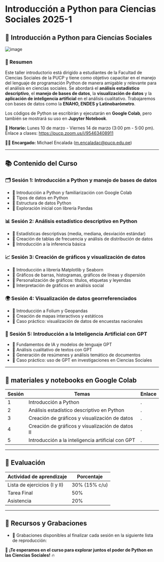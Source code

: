 # Introducción a Python para Ciencias Sociales 2025-1

## 🐍 Introducción a Python para Ciencias Sociales

![image](https://github.com/user-attachments/assets/6a7ecae2-2104-45d7-a582-4e86b56a479e)

### 📝 Resumen
Este taller introductorio está dirigido a estudiantes de la Facultad de Ciencias Sociales de la PUCP y tiene como objetivo capacitar en el manejo del lenguaje de programación Python de manera amigable y relevante para el análisis en ciencias sociales. Se abordará el **análisis estadístico descriptivo**, el **manejo de bases de datos**, la **visualización de datos** y la **aplicación de inteligencia artificial** en el análisis cualitativo. Trabajaremos con bases de datos como la **ENAHO, ENDES y Latinobarómetro**.

Los códigos de Python se escribirán y ejecutarán en **Google Colab**, pero también se mostrará su uso en **Jupyter Notebook**.

📅 **Horario:** Lunes 10 de marzo - Viernes 14 de marzo (3:00 pm - 5:00 pm). Enlace a clases: https://pucp.zoom.us/j/95463408911

👨‍🏫 **Encargado:** Michael Encalada ([m.encaladac@pucp.edu.pe](mailto:m.encaladac@pucp.edu.pe))

---

## 📚 Contenido del Curso

### 🗂 Sesión 1: Introducción a Python y manejo de bases de datos
- 📌 Introducción a Python y familiarización con Google Colab
- 📌 Tipos de datos en Python
- 📌 Estructura de datos Python
- 📌 Exploración inicial con librería Pandas

### 📊 Sesión 2: Análisis estadístico descriptivo en Python
- 📌 Estadísticas descriptivas (media, mediana, desviación estándar)
- 📌 Creación de tablas de frecuencia y análisis de distribución de datos
- 📌 Introducción a la inferencia básica

### 📈 Sesión 3: Creación de gráficos y visualización de datos
- 📌 Introducción a librería Matplotlib y Seaborn
- 📌 Gráficos de barras, histogramas, gráficos de líneas y dispersión
- 📌 Personalización de gráficos: títulos, etiquetas y leyendas
- 📌 Interpretación de gráficos en análisis social

### 🌍 Sesión 4: Visualización de datos georreferenciados
- 📌 Introducción a Folium y Geopandas
- 📌 Creación de mapas interactivos y estáticos
- 📌 Caso práctico: visualización de datos de encuestas nacionales

### 🤖 Sesión 5: Introducción a la Inteligencia Artificial con GPT
- 📌 Fundamentos de IA y modelos de lenguaje GPT
- 📌 Análisis cualitativo de textos con GPT
- 📌 Generación de resúmenes y análisis temático de documentos
- 📌 Caso práctico: uso de GPT en investigaciones en Ciencias Sociales

---


## 📅 materiales y notebooks en Google Colab

| Sesión  |Temas                                              | Enlace |
|---------|---------------------------------------------------|--------------------------|
| 1       |  Introducción a Python | .|
| 2       | Análisis estadístico descriptivo en Python        | . |
| 3       | Creación de gráficos y visualización de datos | . |
| 4       |Creación de gráficos y visualización de datos II | . |
| 5       | Introducción a la inteligencia artificial con GPT | . |

---

## 📝 Evaluación

| Actividad de aprendizaje | Porcentaje |
|--------------------------|------------|
| Lista de ejercicios (I y II) | 30% (15% c/u) |
| Tarea Final              | 50%       |
| Asistencia              | 20%       |

---

## 🎥 Recursos y Grabaciones
- 📌 Grabaciones disponibles al finalizar cada sesión en la siguiente lista de reproducción: 

🚀 **¡Te esperamos en el curso para explorar juntos el poder de Python en las Ciencias Sociales!** 🔥



